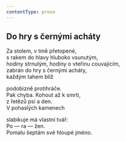 ```yaml
---
contentType: prose
---
```


## Do hry s černými acháty

Za stolem, v tmě přetopené,  
s rakem do hlavy hluboko vsunutým,  
hodiny strnulým, hodiny o vteřinu couvajícím,  
zabrán do hry s černými acháty,  
každým tahem blíž

podobizně protihráče.  
Pak chyba. Kohout až k smrti,  
z řetězů psi a den.  
V pohaslých kamenech

slabikuje má vlastní tvář:  
Po — ra — žen.  
Pomalu šeptám své hloupé jméno.
